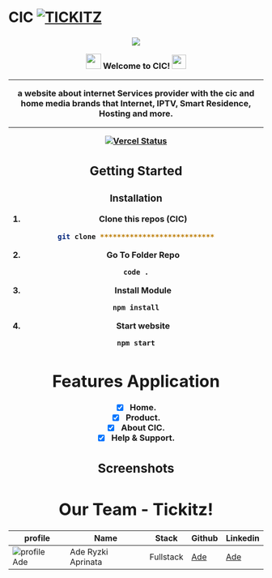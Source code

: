 # CIC  [![TICKITZ](https://awesome.re/badge-flat2.svg)](https://)
<h3 align="center">

![](https://capsule-render.vercel.app/api?type=waving&color=gradient&height=100&section=header)

<img src="https://camo.githubusercontent.com/5bbf8ca61ef5f92684489ace45ad6f45984fff87a621040c62b1fe31e3005ff9/687474703a2f2f692e696d6775722e636f6d2f436a34724d72532e676966" width="30">
  Welcome to CIC!
  <img src="https://media.giphy.com/media/hvRJCLFzcasrR4ia7z/giphy.gif" width="28">
  
---
<div align="center">
a website about internet Services provider with the cic and home media brands that Internet, IPTV, Smart Residence, Hosting and more.
  
---
[![Vercel Status](https://img.shields.io/badge/Vercel-000000?style=for-the-badge&logo=vercel&logoColor=white)](https://tizkitpremium.vercel.app/)
## Getting Started
  
### Installation
  
1. Clone this repos (CIC)
```sh
git clone ***************************
```
2. Go To Folder Repo
```sh
code .
```
3. Install Module
```sh
npm install
```
  
4. Start website
```sh
npm start
```

# Features Application
- [x] Home.
- [x] Product.
- [x] About CIC.
- [x] Help & Support.
## Screenshots  

  
# Our Team - Tickitz!
 | profile | Name | Stack | Github | Linkedin |
 | ------- | ---- | ------ | ------ | -------- |
 | ![profile Ade][img-Ade] | Ade Ryzki Aprinata | Fullstack | [Ade](https://github.com/ade-ryzki)|[Ade](https://www.linkedin.com/in/aderyzki/)
  
[img-Ade]: https://avatars.githubusercontent.com/u/95088271?s=400&u=b013ad92f6887845be279a720f0f1b4eefde31f9&v=4
